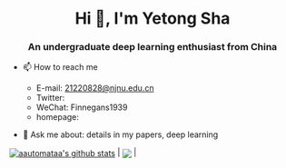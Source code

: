 <h1 align="center">Hi 👋, I'm Yetong Sha</h1>
<h3 align="center">An undergraduate deep learning enthusiast from China</h3>

- 📫 How to reach me
  * E-mail: 21220828@njnu.edu.cn
  * Twitter:
  * WeChat: Finnegans1939
  * homepage:
 
- 💬 Ask me about: details in my papers, deep learning

<a href="https://github.com/aautomataa/github-readme-stats"><img align="center" src="https://github-readme-stats.vercel.app/api?username=aautomataa&show_icons=true&include_all_commits=true&theme=buefy&hide_border=true" alt="aautomataa's github stats" /></a> | <a href="https://github.com/anuraghazra/github-readme-stats"><img align="center" src="https://github-readme-stats.vercel.app/api/top-langs/?username=aautomataa&layout=compact&theme=buefy&hide_border=true" /></a>  |
<!--
<div align="center">
  <img src="flower.jpg" alt="flower" width="300">
</div>
-->
<!--
<a href="https://github.com/anuraghazra/github-readme-stats"><img align="center" src="https://github-readme-stats.vercel.app/api/top-langs/?username=aautomataa&layout=compact&theme=buefy&hide_border=true" /></a>
-->
